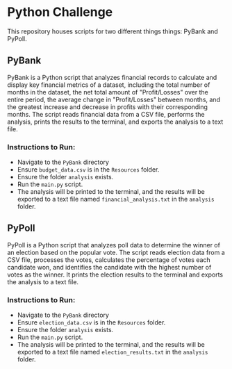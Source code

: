 # Python Challenge

This repository houses scripts for two different things things: PyBank and PyPoll.

## PyBank

PyBank is a Python script that analyzes financial records to calculate and display key financial metrics of a dataset, including the total number of months in the dataset, the net total amount of "Profit/Losses" over the entire period, the average change in "Profit/Losses" between months, and the greatest increase and decrease in profits with their corresponding months. The script reads financial data from a CSV file, performs the analysis, prints the results to the terminal, and exports the analysis to a text file.

### Instructions to Run:

- Navigate to the `PyBank` directory
- Ensure `budget_data.csv` is in the `Resources` folder.
- Ensure the folder `analysis` exists.
- Run the `main.py` script.
- The analysis will be printed to the terminal, and the results will be exported to a text file named `financial_analysis.txt` in the `analysis` folder.

## PyPoll

PyPoll is a Python script that analyzes poll data to determine the winner of an election based on the popular vote. The script reads election data from a CSV file, processes the votes, calculates the percentage of votes each candidate won, and identifies the candidate with the highest number of votes as the winner. It prints the election results to the terminal and exports the analysis to a text file.

### Instructions to Run:

- Navigate to the `PyBank` directory
- Ensure `election_data.csv` is in the `Resources` folder.
- Ensure the folder `analysis` exists.
- Run the `main.py` script.
- The analysis will be printed to the terminal, and the results will be exported to a text file named `election_results.txt` in the `analysis` folder.